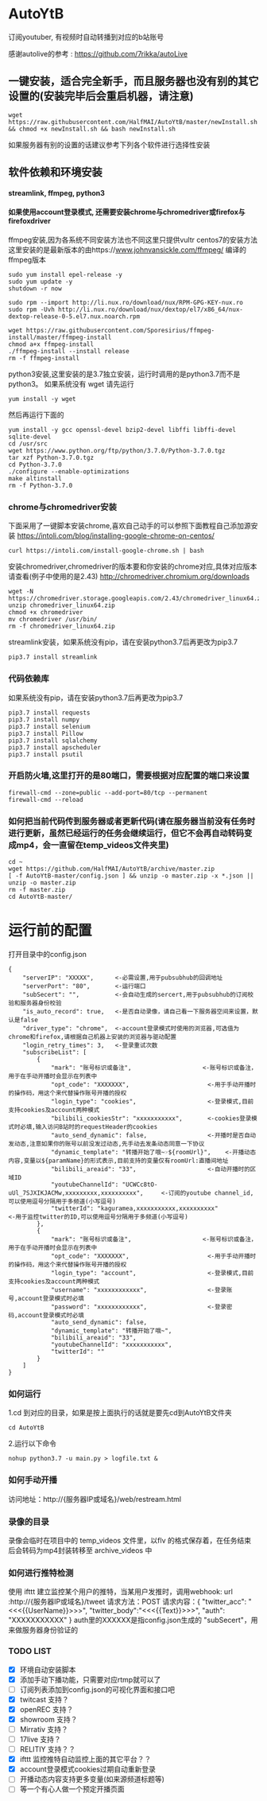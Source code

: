 # AutoYtB
订阅youtuber, 有视频时自动转播到对应的b站账号

感谢autolive的参考 : https://github.com/7rikka/autoLive

## 一键安装，适合完全新手，而且服务器也没有别的其它设置的(安装完毕后会重启机器，请注意)
```
wget https://raw.githubusercontent.com/HalfMAI/AutoYtB/master/newInstall.sh && chmod +x newInstall.sh && bash newInstall.sh
```
如果服务器有别的设置的话建议参考下列各个软件进行选择性安装

## 软件依赖和环境安装
#### streamlink, ffmpeg, python3
#### 如果使用account登录模式, 还需要安装chrome与chromedriver或firefox与firefoxdriver

ffmpeg安装,因为各系统不同安装方法也不同这里只提供vultr centos7的安装方法
这里安装的是最新版本的由https://www.johnvansickle.com/ffmpeg/ 编译的ffmpeg版本
```
sudo yum install epel-release -y
sudo yum update -y
shutdown -r now

sudo rpm --import http://li.nux.ro/download/nux/RPM-GPG-KEY-nux.ro
sudo rpm -Uvh http://li.nux.ro/download/nux/dextop/el7/x86_64/nux-dextop-release-0-5.el7.nux.noarch.rpm

wget https://raw.githubusercontent.com/Sporesirius/ffmpeg-install/master/ffmpeg-install
chmod a+x ffmpeg-install
./ffmpeg-install --install release
rm -f ffmpeg-install
```

python3安装,这里安装的是3.7独立安装，运行时调用的是python3.7而不是python3。
如果系统没有 wget 请先运行
```
yum install -y wget
```
然后再运行下面的
```
yum install -y gcc openssl-devel bzip2-devel libffi libffi-devel sqlite-devel
cd /usr/src
wget https://www.python.org/ftp/python/3.7.0/Python-3.7.0.tgz
tar xzf Python-3.7.0.tgz
cd Python-3.7.0
./configure --enable-optimizations
make altinstall
rm -f Python-3.7.0
```


### chrome与chromedriver安装
下面采用了一键脚本安装chrome,喜欢自己动手的可以参照下面教程自己添加源安装
https://intoli.com/blog/installing-google-chrome-on-centos/
```
curl https://intoli.com/install-google-chrome.sh | bash
```
安装chromedriver,chromedriver的版本要和你安装的chrome对应,具体对应版本请查看(例子中使用的是2.43)
http://chromedriver.chromium.org/downloads
```
wget -N https://chromedriver.storage.googleapis.com/2.43/chromedriver_linux64.zip
unzip chromedriver_linux64.zip
chmod +x chromedriver
mv chromedriver /usr/bin/
rm -f chromedriver_linux64.zip
```


streamlink安装，如果系统没有pip，请在安装python3.7后再更改为pip3.7
```
pip3.7 install streamlink
```

### 代码依赖库
如果系统没有pip，请在安装python3.7后再更改为pip3.7
```
pip3.7 install requests
pip3.7 install numpy
pip3.7 install selenium
pip3.7 install Pillow
pip3.7 install sqlalchemy
pip3.7 install apscheduler
pip3.7 install psutil
```


### 开启防火墙,这里打开的是80端口，需要根据对应配置的端口来设置
```
firewall-cmd --zone=public --add-port=80/tcp --permanent
firewall-cmd --reload
```

### 如何把当前代码传到服务器或者更新代码(请在服务器当前没有任务时进行更新，虽然已经运行的任务会继续运行，但它不会再自动转码变成mp4，会一直留在temp_videos文件夹里)
```
cd ~
wget https://github.com/HalfMAI/AutoYtB/archive/master.zip
[ -f AutoYtB-master/config.json ] && unzip -o master.zip -x *.json || unzip -o master.zip
rm -f master.zip
cd AutoYtB-master/
```

# 运行前的配置
打开目录中的config.json
```
{
    "serverIP": "XXXXX",      <-必需设置,用于pubsubhub的回调地址
    "serverPort": "80",       <-运行端口
    "subSecert": "",          <-会自动生成的sercert,用于pubsubhub的订阅校验和服务器身份校验  
    "is_auto_record": true,   <-是否自动录像，请自己看一下服务器空间来设置，默认是false
    "driver_type": "chrome",  <-account登录模式时使用的浏览器,可选值为chrome和firefox,请根据自己机器上安装的浏览器与驱动配置
    "login_retry_times": 3,   <-登录重试次数
    "subscribeList": [
        {
            "mark": "账号标识或备注",                    <-账号标识或备注，用于在手动开播时会显示在列表中
            "opt_code": "XXXXXXX",                      <-用于手动开播时的操作码，用这个来代替操作账号开播的授权
            "login_type": "cookies",                    <-登录模式,目前支持cookies及account两种模式
            "bilibili_cookiesStr": "xxxxxxxxxxx",       <-cookies登录模式时必填,输入访问B站时的requestHeader的cookies
            "auto_send_dynamic": false,                 <-开播时是否自动发动态,注意如果你的账号以前没发过动态,先手动去发条动态同意一下协议
            "dynamic_template": "转播开始了哦~☞${roomUrl}",    <-开播动态内容,变量以${paramName}的形式表示,目前支持的变量仅有roomUrl:直播间地址
            "bilibili_areaid": "33",                    <-自动开播时的区域ID
            "youtubeChannelId": "UCWCc8tO-uUl_7SJXIKJACMw,xxxxxxxxx,xxxxxxxxxx",     <-订阅的youtube channel_id,可以使用逗号分隔用于多频道(小写逗号)
            "twitterId": "kaguramea,xxxxxxxxxxx,xxxxxxxxxx"                    <-用于监控twitter的ID,可以使用逗号分隔用于多频道(小写逗号)
        },
        {
            "mark": "账号标识或备注",                    <-账号标识或备注，用于在手动开播时会显示在列表中
            "opt_code": "XXXXXXX",                      <-用于手动开播时的操作码，用这个来代替操作账号开播的授权
            "login_type": "account",                    <-登录模式,目前支持cookies及account两种模式
            "username": "xxxxxxxxxxxx",                 <-登录账号,account登录模式时必填
            "password": "xxxxxxxxxxxx",                 <-登录密码,account登录模式时必填
            "auto_send_dynamic": false,
            "dynamic_template": "转播开始了哦~",
            "bilibili_areaid": "33",
            "youtubeChannelId": "xxxxxxxxxxx",
            "twitterId": ""
        }
    ]
}
```
### 如何运行
1.cd 到对应的目录，如果是按上面执行的话就是要先cd到AutoYtB文件夹
```
cd AutoYtB
```
2.运行以下命令
```
nohup python3.7 -u main.py > logfile.txt &
```

### 如何手动开播
访问地址：http://{服务器IP或域名}/web/restream.html

### 录像的目录
录像会临时在项目中的 temp_videos 文件里，以flv 的格式保存着，在任务结束 后会转码为mp4封装转移至 archive_videos 中

### 如何进行推特检测
使用 ifttt 建立监控某个用户的推特，当某用户发推时，调用webhook:
url :http://{服务器IP或域名}/tweet
请求方法：POST
请求内容：{ "twitter_acc": "<<<{{UserName}}>>>", "twitter_body":"<<<{{Text}}>>>", "auth": "XXXXXXXXXXX" }
auth里的XXXXXX是指config.json生成的 "subSecert"，用来做服务器身份验证的    

### TODO LIST
- [X] 环境自动安装脚本
- [X] 添加手动下播功能，只需要对应rtmp就可以了
- [ ] 订阅列表添加到config.json的可视化界面和接口吧
- [X] twitcast 支持？
- [X] openREC 支持？
- [X] showroom 支持？
- [ ] Mirrativ 支持？
- [ ] 17live 支持？
- [ ] RELITIY 支持？？
- [X] ifttt 监控推特自动监控上面的其它平台？？
- [X] account登录模式cookies过期自动重新登录
- [ ] 开播动态内容支持更多变量(如来源频道标题等)
- [ ] 等一个有心人做一个预定开播页面
